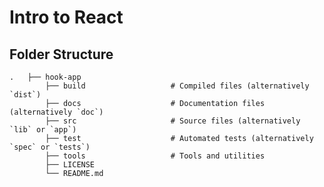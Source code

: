 # Intro to React

## Folder Structure
    .   ├── hook-app
            ├── build                   # Compiled files (alternatively `dist`)
            ├── docs                    # Documentation files (alternatively `doc`)
            ├── src                     # Source files (alternatively `lib` or `app`)
            ├── test                    # Automated tests (alternatively `spec` or `tests`)
            ├── tools                   # Tools and utilities
            ├── LICENSE
            └── README.md